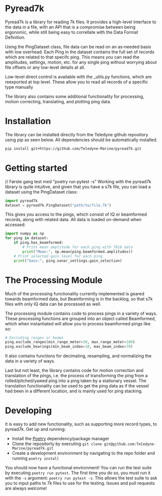 # Pyread7k
Pyread7k is a library for reading 7k files. It provides a high-level interface to the data in a file, with an API that is a compromise between being ergonomic, while still being easy to correllate with the Data Format Definition.

Using the PingDataset class, file data can be read on an as-needed basis with low overhead. Each Ping in the dataset contains the full set of records which are related to that specifc ping. This means you can read the amplitudes, settings, motion, etc. for any single ping without worrying about file offsets or any low-level details at all.

Low-level direct control is available with the _utils.py functions, which are reexported at top level. These allow you to read all records of a specific type manually

The library also contains some additional functionality for processing, motion correcting, translating, and plotting ping data.


# Installation
The library can be installed directly from the Teledyne github repository using pip as seen below. All dependencies should be automatically installed.
```bash
pip install git+https://github.com/Teledyne-Marine/pyread7k.git
```


# Getting started
// Første gang test med "poetry run pytest -s"
Working with the pyread7k library is quite intuitive, and given that you have a s7k file, you can load a dataset using the PingDataset class:
```python
import pyread7k
dataset = pyread7k.PingDataset("path/to/file.7k")
```
This gives you access to the pings, which consist of IQ or beamformed records, along with related data. All data is loaded on-demand when accessed:
```python
import numpy as np
for ping in dataset:
    if ping.has_beamformed:
        # Print mean amplitude for each ping with 7018 data
        print("Mean:", np.mean(ping.beamformed.amplitudes)) 
    # Print selected gain level for each ping
    print("Gain:", ping.sonar_settings.gain_selection)
```


# The Processing Module
Much of the processing functionality currently implemented is geared towards
beamformed data, but Beamforming is in the backlog, so that s7k files with only IQ data can be processed as well.

The processing module contains code to process pings in a variety of ways. These processing functions are grouped into an object called Beamformed, which when instantiated will allow you to process beamformed pings like so:

```python
# Excluding ranges or beams
ping.exclude_ranges(min_range_meter=30, max_range_meter=100)
ping.exclude_bearings(min_beam_index=10, max_beam_index=70)
```

It also contains functions for decimating, resampling, and normalizing the data in a variety of ways.

Last but not least, the library contains code for motion correction and translation of the pings, i.e. the process of transforming the ping from a rolled/pitched/yawed ping into a ping taken by a stationary vessel. The translation functionality can be used to get the ping data as if the vessel had been in a different location, and is mainly used for ping stacking.


# Developing
It is easy to add new functionality, such as supporting more record types, to pyread7k. Get up and running:
- Install the [Poetry](https://python-poetry.org/docs/) dependency/package manager
- Clone the repositorty by executing `git clone git@github.com:Teledyne-Marine/pyread7k.git`
- Create a development environment by navigating to the repo folder and running `poetry install`

You should now have a functional environment! You can run the test suite by executing `poetry run pytest`. The first time you do so, you must run it with the `-s` argument: `poetry run pytest -s`. This allows the test suite to ask you to input paths to 7k files to use for the testing.
Issues and pull requests are always welcome!